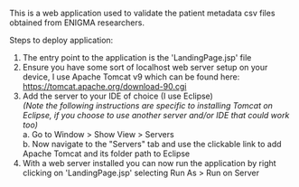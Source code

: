 
This is a web application used to validate the patient metadata csv files obtained from ENIGMA researchers.

Steps to deploy application:
1. The entry point to the application is the 'LandingPage.jsp' file
2. Ensure you have some sort of localhost web server setup on your device, I use Apache Tomcat v9 which can be found here: https://tomcat.apache.org/download-90.cgi
3. Add the server to your IDE of choice (I use Eclipse)
  <br />*(Note the following instructions are specific to installing Tomcat on Eclipse, if you choose to use another server and/or 
  IDE that could work too)*
  <br />a. Go to Window > Show View > Servers
  <br />b. Now navigate to the "Servers" tab and use the clickable link to add Apache Tomcat and its folder path to Eclipse
4. With a web server installed you can now run the application by right clicking on 'LandingPage.jsp' selecting Run As > Run on Server
